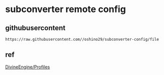 # subconverter remote config

## githubusercontent

```
https://raw.githubusercontent.com//oshino29/subconverter-config/file
```

## ref

[DivineEngine/Profiles](https://github.com/DivineEngine/Profiles)
